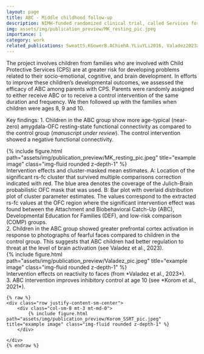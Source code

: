 ```yaml
---
layout: page
title: ABC - Middle childhood follow-up
description: NIMH-funded randomized clinical trial, called Services for Children in Their Own Homes (SCOH), testing the efficacy of the Attachment and Biobehavioral Catch-up intervention at 8, 9, 10-years of age.
img: assets/img/publication_preview/MK_resting_pic.jpeg
importance: 1
category: work
related_publications: SweattS.KGowerB.AChiehA.YLiuYLi2016, Valadez2023a
---
```


The project involves children from families who are involved with Child Protective Services (CPS) are at greater risk for developing problems related to their socio-emotional, cognitive, and brain development. In efforts to improve these children’s developmental outcomes, we assessed the efficacy of ABC among parents with CPS. Parents were randomly assigned to either receive ABC or to receive a control intervention of the same duration and frequency. We then followed up with the families when children were ages 8, 9 and 10.

Key findings:
    1. Children in the ABC group show more age-typical (near-zero) amygdala-OFC resting-state functional connectivity as compared to the control group (*manuscript under review*). The control intervention showed a negative functional connectivity.

<div class="row">
    <div class="col-sm mt-3 mt-md-0">
        {% include figure.html path="assets/img/publication_preview/MK_resting_pic.jpeg" title="example image" class="img-fluid rounded z-depth-1" %}
    </div>
</div>

<div class="caption">
    Intervention effects and cluster-masked mean estimates. A: Location of the significant rs-fc cluster that survived multiple comparisons correction indicated with red. The blue area denotes the coverage of the Julich-Brain probabilistic OFC mask that was used. B: Bar plot with overlaid distribution plot of cluster parameter estimates. The values correspond to the extracted rs-fc values at the OFC region where the significant intervention effect was found between the Attachment and Biobehavioral Catch-Up (ABC), Developmental Education for Families (DEF), and low-risk comparison (COMP) groups.

</div>
    2. Children in the ABC group showed greater prefrontal cortex activation in response to photographs of fearful faces compared to children in the control group. This suggests that ABC children had better regulation to threat at the level of brain activation (see Valadez et al., 2023).

<div class="row">
    <div class="col-sm mt-3 mt-md-0">
        {% include figure.html path="assets/img/publication_preview/Valadez_pic.jpeg" title="example image" class="img-fluid rounded z-depth-1" %}
    </div>
</div>
<div class="caption">
    Intervention effects on reactivity to faces (from *Valadez et al., 2023*).
</div>
    3. ABC intervention improves inhibitory control at age 10 (see *Korom et al., 2021*).

    {% raw %}
    <div class="row justify-content-sm-center">
        <div class="col-sm-8 mt-3 mt-md-0">
            {% include figure.html path="assets/img/publication_preview/Korom_SSRT_pic.jpeg" title="example image" class="img-fluid rounded z-depth-1" %}
        </div>

    </div>
    {% endraw %}
